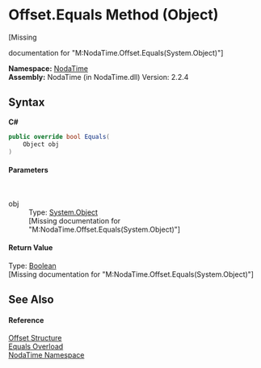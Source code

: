 # Offset.Equals Method (Object)
 

\[Missing <summary> documentation for "M:NodaTime.Offset.Equals(System.Object)"\]

**Namespace:**&nbsp;<a href="N_NodaTime">NodaTime</a><br />**Assembly:**&nbsp;NodaTime (in NodaTime.dll) Version: 2.2.4

## Syntax

**C#**<br />
``` C#
public override bool Equals(
	Object obj
)
```


#### Parameters
&nbsp;<dl><dt>obj</dt><dd>Type: <a href="http://msdn2.microsoft.com/en-us/library/e5kfa45b" target="_blank">System.Object</a><br />\[Missing <param name="obj"/> documentation for "M:NodaTime.Offset.Equals(System.Object)"\]</dd></dl>

#### Return Value
Type: <a href="http://msdn2.microsoft.com/en-us/library/a28wyd50" target="_blank">Boolean</a><br />\[Missing <returns> documentation for "M:NodaTime.Offset.Equals(System.Object)"\]

## See Also


#### Reference
<a href="T_NodaTime_Offset">Offset Structure</a><br /><a href="Overload_NodaTime_Offset_Equals">Equals Overload</a><br /><a href="N_NodaTime">NodaTime Namespace</a><br />
